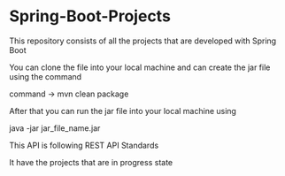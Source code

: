 # Spring-Boot-Projects
This repository consists of all the projects that are developed with Spring Boot

You can clone the file into your local machine
and can create the jar file using the command

command -> mvn clean package

After that you can run the jar file into your local machine using

java -jar jar_file_name.jar

This API is following REST API Standards

It have the projects that are in progress state

